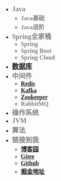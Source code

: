 - **<font size="4" style="font-family:STFangsong" color=gray>Java</font>**
  - **<font size="3" style="font-family:STFangsong" color=gray>Java基础</font>**
  - **<font size="3" style="font-family:STFangsong" color=gray>Java进阶</font>**
- **<font size="4" style="font-family:STFangsong" color=gray>Spring全家桶</font>**
  - **<font size="3" style="font-family:STFangsong" color=gray>Spring</font>**
  - **<font size="3" style="font-family:STFangsong" color=gray>Spring Boot</font>**
  - **<font size="3" style="font-family:STFangsong" color=gray>Spring Cloud</font>**
- **<font size="4" style="font-family:STFangsong" color=gray>[数据库](mynotes/LSBSpace/数据库/MySQL/AAA-MySQL面试题)</font>**
- **<font size="4" style="font-family:STFangsong" color=gray>中间件</font>**
  - **<font size="3" style="font-family:STFangsong" color=gray>[Redis](mynotes/LSBSpace/数据库/Redis/AAA-Redis面试题)</font>**
  - **<font size="3" style="font-family:STFangsong" color=gray>[Kafka](mynotes/LSBSpace/Kafka/AAA-Kafka面试题)</font>**
  - **<font size="3" style="font-family:STFangsong" color=gray>[Zookeeper](mynotes/Zookeeper/AAA-Zookeeper面试题)</font>**
  - **<font size="3" style="font-family:STFangsong" color=gray>RabbitMQ</font>**
- **<font size="4" style="font-family:STFangsong" color=gray>操作系统</font>**
- **<font size="4" style="font-family:STFangsong" color=gray>JVM</font>**
- **<font size="4" style="font-family:STFangsong" color=gray>算法</font>**
- <font size="4" style="font-family:STFangsong" color=gray>**链接到我**</font>
  - <font size="3" style="font-family:STFangsong" color=gray>**[博客园](https://www.cnblogs.com/lishanbiaosMark/)**</font>
  - <font size="3" style="font-family:STFangsong" color=gray>**[Gitee](https://gitee.com/l-s-b/projects)**  </font>
  - <font size="3" style="font-family:STFangsong" color=gray>**[Github](https://github.com/longfei-lsb)**  </font>
  - <font size="3" style="font-family:STFangsong" color=gray>**[掘金地址](https://juejin.cn/user/638147702306376)**  </font>